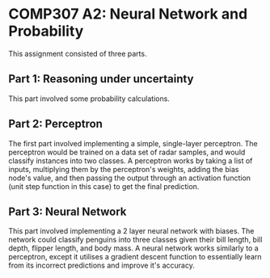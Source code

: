 # COMP307 A2: Neural Network and Probability

This assignment consisted of three parts.

## Part 1: Reasoning under uncertainty

This part involved some probability calculations.

## Part 2: Perceptron

The first part involved implementing a simple, single-layer perceptron. The perceptron would be trained on a data set of radar samples, and would classify instances into two classes.
A perceptron works by taking a list of inputs, multiplying them by the perceptron's weights, adding the bias node's value, and then passing the output through an activation function (unit step function in this case) to get the final prediction.

## Part 3: Neural Network

This part involved implementing a 2 layer neural network with biases. The network could classify penguins into three classes given their bill length, bill depth, flipper length, and body mass.
A neural network works similarly to a perceptron, except it utilises a gradient descent function to essentially learn from its incorrect predictions and improve it's accuracy.

